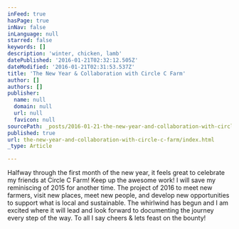 ```yaml
---
inFeed: true
hasPage: true
inNav: false
inLanguage: null
starred: false
keywords: []
description: 'winter, chicken, lamb'
datePublished: '2016-01-21T02:32:12.505Z'
dateModified: '2016-01-21T02:31:53.537Z'
title: 'The New Year & Collaboration with Circle C Farm'
author: []
authors: []
publisher:
  name: null
  domain: null
  url: null
  favicon: null
sourcePath: _posts/2016-01-21-the-new-year-and-collaboration-with-circle-c-farm.md
published: true
url: the-new-year-and-collaboration-with-circle-c-farm/index.html
_type: Article

---
```

Halfway through the first month of the new year, it feels great to celebrate my friends at Circle C Farm! Keep up the awesome work! I will save my reminiscing of 2015 for another time. The project of 2016 to meet new farmers, visit new places, meet new people, and develop new opportunities to support what is local and sustainable. The whirlwind has begun and I am excited where it will lead and look forward to documenting the journey every step of the way. To all I say cheers & lets feast on the bounty!